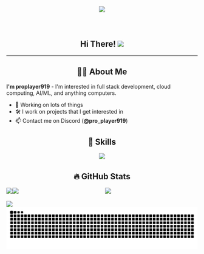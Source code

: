 <h1 align="center"><img src="https://i.imgur.com/DYJIbSJ.png" align="center" height="300"/></h1>

<div align="center"><img src="https://komarev.com/ghpvc/?username=proplayer919&style=flat-square&color=blue" alt=""/></div>

<h2 align="center">
  Hi There!
  <img src="https://media.giphy.com/media/hvRJCLFzcasrR4ia7z/giphy.gif" width="30px"/>
</h2>

---

<h2 align="center">🧑‍💻 About Me</h2>

<b>I'm proplayer919</b> - I'm interested in full stack development, cloud computing, AI/ML, and anything computers.

- 🔭 Working on lots of things
- 🛠️ I work on projects that I get interested in
- 📫 Contact me on Discord (<b>@pro_player919</b>)

<h2 align="center">🧰 Skills </h2>

<p align="center">
  <a href="https://skillicons.dev">
    <img src="https://skillicons.dev/icons?i=python,vscode,js,css,html,nodejs,bash,discord,express,git,github,md,mongodb,flask" />
  </a>
</p>

<h2 align="center">🔥 GitHub Stats</h2>
<p align="center">
    <img align="left" src="https://github-readme-stats.vercel.app/api?username=proplayer919&hide_title=true&include_all_commits=true&count_private=true&show_icons=true&hide_border=true&theme=dark&bg_color=0e1116&title_color=ffffff&text_color=ffffff&icon_color=1f6feb">
    <img src="https://github-readme-stats.vercel.app/api/top-langs/?username=proplayer919&hide_title=true&langs_count=10&hide_border=true&theme=dark">
    <img align="left" src="https://github-readme-streak-stats.herokuapp.com/?user=proplayer919&hide_border=true&theme=dark">
</p>

<img align="center" src="https://github-readme-activity-graph.vercel.app/graph?username=proplayer919&theme=github-dark&area=true&hide_border=true&custom_title=Past%20Months%20Activity">

<img alt="snake eating my contributions" src="https://raw.githubusercontent.com/dipaloke/dipaloke/output/github-contribution-grid-snake.svg" />
